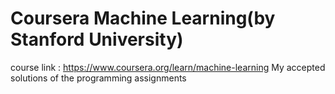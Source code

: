 # Coursera Machine Learning(by Stanford University)
course link : https://www.coursera.org/learn/machine-learning
My accepted solutions of the programming assignments

